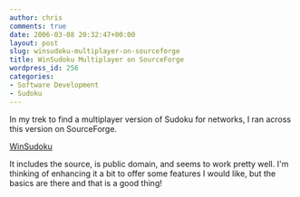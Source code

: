 ```yaml
---
author: chris
comments: true
date: 2006-03-08 20:32:47+00:00
layout: post
slug: winsudoku-multiplayer-on-sourceforge
title: WinSudoku Multiplayer on SourceForge
wordpress_id: 256
categories:
- Software Development
- Sudoku
---
```


In my trek to find a multiplayer version of Sudoku for networks, I ran across this version on SourceForge.

[WinSudoku](https://sourceforge.net/projects/winsudoku/)

It includes the source, is public domain, and seems to work pretty well. I'm thinking of enhancing it a bit to offer some features I would like, but the basics are there and that is a good thing!
